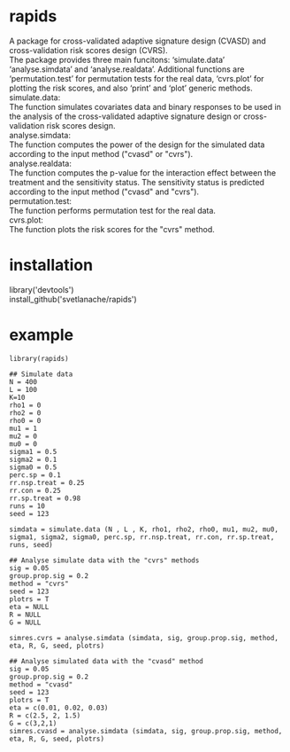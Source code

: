 # rapids
A package for cross-validated adaptive signature design (CVASD)
and cross-validation risk scores design (CVRS).<br/>
The package provides three main funcitons:
‘simulate.data’ ‘analyse.simdata’ and ‘analyse.realdata’.
Additional functions are ‘permutation.test’ for permutation tests
for the real data, ‘cvrs.plot’ for plotting the risk scores, and
also ‘print’ and ‘plot’ generic methods.<br/>
simulate.data:<br/>
     The function simulates covariates data and binary responses to be
     used in the analysis of the cross-validated adaptive signature
     design or cross-validation risk scores design.<br/>
analyse.simdata:<br/>
     The function computes the power of the design for the simulated
     data according to the input method ("cvasd" or "cvrs").<br/>
analyse.realdata:<br/>
     The function computes the p-value for the interaction effect
     between the treatment and the sensitivity status.  The sensitivity
     status is predicted according to the input method ("cvasd" and
     "cvrs").<br/>
permutation.test:<br/>
     The function performs permutation test for the real data.<br/>
cvrs.plot:<br/>
     The function plots the risk scores for the "cvrs" method.
# installation
library('devtools')<br/>
install_github('svetlanache/rapids')
# example
```{r }
library(rapids)

## Simulate data
N = 400
L = 100
K=10
rho1 = 0
rho2 = 0
rho0 = 0
mu1 = 1
mu2 = 0
mu0 = 0
sigma1 = 0.5
sigma2 = 0.1
sigma0 = 0.5
perc.sp = 0.1
rr.nsp.treat = 0.25
rr.con = 0.25
rr.sp.treat = 0.98
runs = 10
seed = 123
     
simdata = simulate.data (N , L , K, rho1, rho2, rho0, mu1, mu2, mu0, sigma1, sigma2, sigma0, perc.sp, rr.nsp.treat, rr.con, rr.sp.treat, runs, seed)

## Analyse simulate data with the "cvrs" methods
sig = 0.05
group.prop.sig = 0.2
method = "cvrs"
seed = 123
plotrs = T
eta = NULL
R = NULL
G = NULL

simres.cvrs = analyse.simdata (simdata, sig, group.prop.sig, method, eta, R, G, seed, plotrs)

## Analyse simulated data with the "cvasd" method
sig = 0.05
group.prop.sig = 0.2
method = "cvasd"
seed = 123
plotrs = T
eta = c(0.01, 0.02, 0.03)
R = c(2.5, 2, 1.5)
G = c(3,2,1)
simres.cvasd = analyse.simdata (simdata, sig, group.prop.sig, method, eta, R, G, seed, plotrs)
 
```
   
